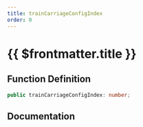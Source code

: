 ```yaml
---
title: trainCarriageConfigIndex
order: 0
---
```


# {{ $frontmatter.title }}

## Function Definition

```ts
public trainCarriageConfigIndex: number;
```

## Documentation

<!--@include: ./parts/trainCarriageConfigIndex.md-->
